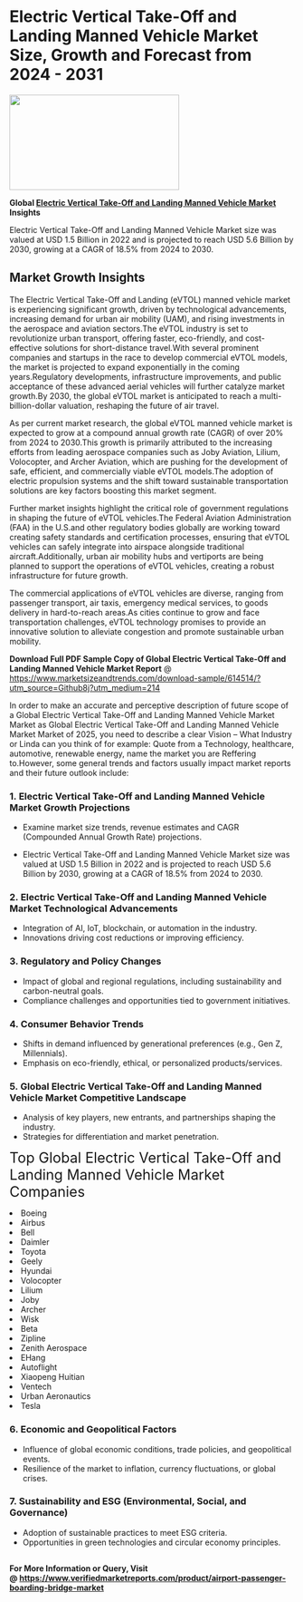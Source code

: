 <H1>Electric Vertical Take-Off and Landing Manned Vehicle Market Size, Growth and Forecast from 2024 - 2031</H1><img class="aligncenter size-medium wp-image-584254" src="https://thirdeyenews.in/wp-content/uploads/2024/09/Global-Market-Research-300x168.jpeg" alt="" width="300" height="168" /><p><strong>Global&nbsp;<a href="https://www.marketsizeandtrends.com/download-sample/614514/?utm_source=Github8j?utm_medium=214">Electric Vertical Take-Off and Landing Manned Vehicle Market</a> Insights</strong></p><p>Electric Vertical Take-Off and Landing Manned Vehicle Market size was valued at USD 1.5 Billion in 2022 and is projected to reach USD 5.6 Billion by 2030, growing at a CAGR of 18.5% from 2024 to 2030.</p><p><h2>Market Growth Insights</h2> <p>The Electric Vertical Take-Off and Landing (eVTOL) manned vehicle market is experiencing significant growth, driven by technological advancements, increasing demand for urban air mobility (UAM), and rising investments in the aerospace and aviation sectors.The eVTOL industry is set to revolutionize urban transport, offering faster, eco-friendly, and cost-effective solutions for short-distance travel.With several prominent companies and startups in the race to develop commercial eVTOL models, the market is projected to expand exponentially in the coming years.Regulatory developments, infrastructure improvements, and public acceptance of these advanced aerial vehicles will further catalyze market growth.By 2030, the global eVTOL market is anticipated to reach a multi-billion-dollar valuation, reshaping the future of air travel.</p> <p>As per current market research, the global eVTOL manned vehicle market is expected to grow at a compound annual growth rate (CAGR) of over 20% from 2024 to 2030.This growth is primarily attributed to the increasing efforts from leading aerospace companies such as Joby Aviation, Lilium, Volocopter, and Archer Aviation, which are pushing for the development of safe, efficient, and commercially viable eVTOL models.The adoption of electric propulsion systems and the shift toward sustainable transportation solutions are key factors boosting this market segment.</p> <p>Further market insights highlight the critical role of government regulations in shaping the future of eVTOL vehicles.The Federal Aviation Administration (FAA) in the U.S.and other regulatory bodies globally are working toward creating safety standards and certification processes, ensuring that eVTOL vehicles can safely integrate into airspace alongside traditional aircraft.Additionally, urban air mobility hubs and vertiports are being planned to support the operations of eVTOL vehicles, creating a robust infrastructure for future growth.</p> <p>The commercial applications of eVTOL vehicles are diverse, ranging from passenger transport, air taxis, emergency medical services, to goods delivery in hard-to-reach areas.As cities continue to grow and face transportation challenges, eVTOL technology promises to provide an innovative solution to alleviate congestion and promote sustainable urban mobility.</p> <p><span class=""><strong>Download Full PDF Sample Copy of Global Electric Vertical Take-Off and Landing Manned Vehicle Market Report</strong> @ <a href="https://www.marketsizeandtrends.com/download-sample/614514/?utm_source=Github8j?utm_medium=214" target="_blank">https://www.marketsizeandtrends.com/download-sample/614514/?utm_source=Github8j?utm_medium=214</a></span></p><p>In order to make an accurate and perceptive description of future scope of a Global&nbsp;Electric Vertical Take-Off and Landing Manned Vehicle Market Market as Global&nbsp;Electric Vertical Take-Off and Landing Manned Vehicle Market Market of 2025, you need to describe a clear Vision &ndash; What Industry or Linda can you think of for example: Quote from a Technology, healthcare, automotive, renewable energy, name the market you are Reffering to.However, some general trends and factors usually impact market reports and their future outlook include:</p><h3>1.&nbsp;<strong>Electric Vertical Take-Off and Landing Manned Vehicle Market Growth Projections</strong></h3><ul><li>Examine market size trends, revenue estimates and CAGR (Compounded Annual Growth Rate) projections.</li><li><p>Electric Vertical Take-Off and Landing Manned Vehicle Market size was valued at USD 1.5 Billion in 2022 and is projected to reach USD 5.6 Billion by 2030, growing at a CAGR of 18.5% from 2024 to 2030.</p></li></ul><h3>2.&nbsp;<strong>Electric Vertical Take-Off and Landing Manned Vehicle Market Technological Advancements</strong></h3><ul><li>Integration of AI, IoT, blockchain, or automation in the industry.</li><li>Innovations driving cost reductions or improving efficiency.</li></ul><h3>3.&nbsp;<strong>Regulatory and Policy Changes</strong></h3><ul><li>Impact of global and regional regulations, including sustainability and carbon-neutral goals.</li><li>Compliance challenges and opportunities tied to government initiatives.</li></ul><h3>4.&nbsp;<strong>Consumer Behavior Trends</strong></h3><ul><li>Shifts in demand influenced by generational preferences (e.g., Gen Z, Millennials).</li><li>Emphasis on eco-friendly, ethical, or personalized products/services.</li></ul><h3>5.&nbsp;<strong>Global Electric Vertical Take-Off and Landing Manned Vehicle Market Competitive Landscape</strong></h3><ul><li>Analysis of key players, new entrants, and partnerships shaping the industry.</li><li>Strategies for differentiation and market penetration.</li></ul><p data-pm-slice="1 1 []"><span style="color: inherit; font-family: inherit; font-size: 25px;">Top Global Electric Vertical Take-Off and Landing Manned Vehicle Market Companies</span></p><div class="" data-test-id=""><p><li>Boeing</li><li> Airbus</li><li> Bell</li><li> Daimler</li><li> Toyota</li><li> Geely</li><li> Hyundai</li><li> Volocopter</li><li> Lilium</li><li> Joby</li><li> Archer</li><li> Wisk</li><li> Beta</li><li> Zipline</li><li> Zenith Aerospace</li><li> EHang</li><li> Autoflight</li><li> Xiaopeng Huitian</li><li> Ventech</li><li> Urban Aeronautics</li><li> Tesla</li></p></div><h3>6.&nbsp;<strong>Economic and Geopolitical Factors</strong></h3><ul><li>Influence of global economic conditions, trade policies, and geopolitical events.</li><li>Resilience of the market to inflation, currency fluctuations, or global crises.</li></ul><h3>7.&nbsp;<strong>Sustainability and ESG (Environmental, Social, and Governance)</strong></h3><ul><li>Adoption of sustainable practices to meet ESG criteria.</li><li>Opportunities in green technologies and circular economy principles.</li></ul><h2><strong style="font-size: 14px;">For More Information or Query, Visit @&nbsp;</strong><a style="background-color: #ffffff; font-size: 14px;" href="https://www.marketsizeandtrends.com/report/electric-vertical-take-off-and-landing-manned-vehicle-market/" target="_blank">https://www.verifiedmarketreports.com/product/airport-passenger-boarding-bridge-market</a></h2>